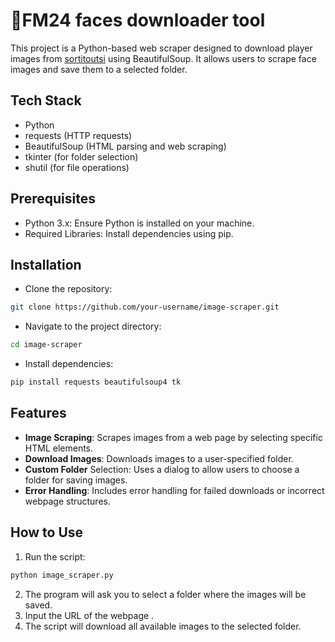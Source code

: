 
# 📝FM24 faces downloader tool
This project is a Python-based web scraper designed to download player images from [sortitoutsi](https://sortitoutsi.net/graphics/browse/1) using BeautifulSoup. It allows users to scrape face images and save them to a selected folder.



## Tech Stack

- Python
- requests (HTTP requests)
- BeautifulSoup (HTML parsing and web scraping)
- tkinter (for folder selection)
- shutil (for file operations)

## Prerequisites

- Python 3.x: Ensure Python is installed on your machine.
- Required Libraries: Install dependencies using pip.

## Installation



- Clone the repository:
```bash
git clone https://github.com/your-username/image-scraper.git
```

- Navigate to the project directory:
```bash
cd image-scraper
```

- Install dependencies:
```bash
pip install requests beautifulsoup4 tk
```

## Features

- **Image Scraping**: Scrapes images from a web page by selecting specific HTML elements.
- **Download Images**: Downloads images to a user-specified folder.
- **Custom Folder** Selection: Uses a dialog to allow users to choose a folder for saving images.
- **Error Handling**: Includes error handling for failed downloads or incorrect webpage structures.


## How to Use

1. Run the script:
```bash
python image_scraper.py
```
2. The program will ask you to select a folder where the images will be saved.
3. Input the URL of the webpage .
4. The script will download all available images to the selected folder.
